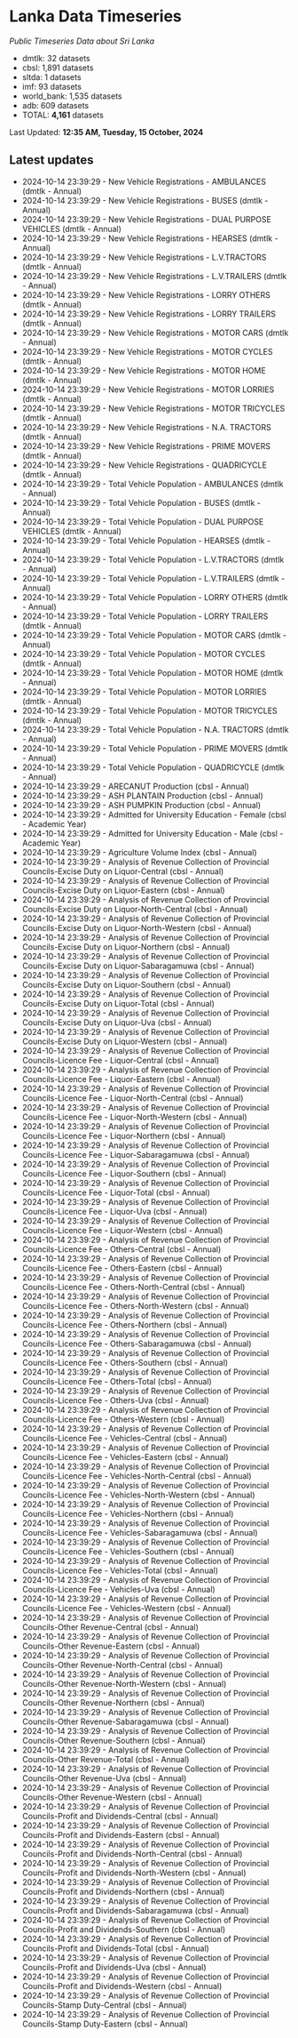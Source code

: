 # Lanka Data Timeseries
*Public Timeseries Data about Sri Lanka*

* dmtlk: 32 datasets
* cbsl: 1,891 datasets
* sltda: 1 datasets
* imf: 93 datasets
* world_bank: 1,535 datasets
* adb: 609 datasets
* TOTAL: **4,161** datasets

Last Updated: **12:35 AM, Tuesday, 15 October, 2024**

## Latest updates

* 2024-10-14 23:39:29 - New Vehicle Registrations - AMBULANCES (dmtlk - Annual)
* 2024-10-14 23:39:29 - New Vehicle Registrations - BUSES (dmtlk - Annual)
* 2024-10-14 23:39:29 - New Vehicle Registrations - DUAL PURPOSE VEHICLES (dmtlk - Annual)
* 2024-10-14 23:39:29 - New Vehicle Registrations - HEARSES (dmtlk - Annual)
* 2024-10-14 23:39:29 - New Vehicle Registrations - L.V.TRACTORS (dmtlk - Annual)
* 2024-10-14 23:39:29 - New Vehicle Registrations - L.V.TRAILERS (dmtlk - Annual)
* 2024-10-14 23:39:29 - New Vehicle Registrations - LORRY OTHERS (dmtlk - Annual)
* 2024-10-14 23:39:29 - New Vehicle Registrations - LORRY TRAILERS (dmtlk - Annual)
* 2024-10-14 23:39:29 - New Vehicle Registrations - MOTOR CARS (dmtlk - Annual)
* 2024-10-14 23:39:29 - New Vehicle Registrations - MOTOR CYCLES (dmtlk - Annual)
* 2024-10-14 23:39:29 - New Vehicle Registrations - MOTOR HOME (dmtlk - Annual)
* 2024-10-14 23:39:29 - New Vehicle Registrations - MOTOR LORRIES (dmtlk - Annual)
* 2024-10-14 23:39:29 - New Vehicle Registrations - MOTOR TRICYCLES (dmtlk - Annual)
* 2024-10-14 23:39:29 - New Vehicle Registrations - N.A. TRACTORS (dmtlk - Annual)
* 2024-10-14 23:39:29 - New Vehicle Registrations - PRIME MOVERS (dmtlk - Annual)
* 2024-10-14 23:39:29 - New Vehicle Registrations - QUADRICYCLE (dmtlk - Annual)
* 2024-10-14 23:39:29 - Total Vehicle Population - AMBULANCES (dmtlk - Annual)
* 2024-10-14 23:39:29 - Total Vehicle Population - BUSES (dmtlk - Annual)
* 2024-10-14 23:39:29 - Total Vehicle Population - DUAL PURPOSE VEHICLES (dmtlk - Annual)
* 2024-10-14 23:39:29 - Total Vehicle Population - HEARSES (dmtlk - Annual)
* 2024-10-14 23:39:29 - Total Vehicle Population - L.V.TRACTORS (dmtlk - Annual)
* 2024-10-14 23:39:29 - Total Vehicle Population - L.V.TRAILERS (dmtlk - Annual)
* 2024-10-14 23:39:29 - Total Vehicle Population - LORRY OTHERS (dmtlk - Annual)
* 2024-10-14 23:39:29 - Total Vehicle Population - LORRY TRAILERS (dmtlk - Annual)
* 2024-10-14 23:39:29 - Total Vehicle Population - MOTOR CARS (dmtlk - Annual)
* 2024-10-14 23:39:29 - Total Vehicle Population - MOTOR CYCLES (dmtlk - Annual)
* 2024-10-14 23:39:29 - Total Vehicle Population - MOTOR HOME (dmtlk - Annual)
* 2024-10-14 23:39:29 - Total Vehicle Population - MOTOR LORRIES (dmtlk - Annual)
* 2024-10-14 23:39:29 - Total Vehicle Population - MOTOR TRICYCLES (dmtlk - Annual)
* 2024-10-14 23:39:29 - Total Vehicle Population - N.A. TRACTORS (dmtlk - Annual)
* 2024-10-14 23:39:29 - Total Vehicle Population - PRIME MOVERS (dmtlk - Annual)
* 2024-10-14 23:39:29 - Total Vehicle Population - QUADRICYCLE (dmtlk - Annual)
* 2024-10-14 23:39:29 - ARECANUT Production (cbsl - Annual)
* 2024-10-14 23:39:29 - ASH PLANTAIN Production (cbsl - Annual)
* 2024-10-14 23:39:29 - ASH PUMPKIN Production (cbsl - Annual)
* 2024-10-14 23:39:29 - Admitted for University Education - Female (cbsl - Academic Year)
* 2024-10-14 23:39:29 - Admitted for University Education - Male (cbsl - Academic Year)
* 2024-10-14 23:39:29 - Agriculture Volume Index (cbsl - Annual)
* 2024-10-14 23:39:29 - Analysis of Revenue Collection of Provincial Councils-Excise Duty on Liquor-Central (cbsl - Annual)
* 2024-10-14 23:39:29 - Analysis of Revenue Collection of Provincial Councils-Excise Duty on Liquor-Eastern (cbsl - Annual)
* 2024-10-14 23:39:29 - Analysis of Revenue Collection of Provincial Councils-Excise Duty on Liquor-North-Central (cbsl - Annual)
* 2024-10-14 23:39:29 - Analysis of Revenue Collection of Provincial Councils-Excise Duty on Liquor-North-Western (cbsl - Annual)
* 2024-10-14 23:39:29 - Analysis of Revenue Collection of Provincial Councils-Excise Duty on Liquor-Northern (cbsl - Annual)
* 2024-10-14 23:39:29 - Analysis of Revenue Collection of Provincial Councils-Excise Duty on Liquor-Sabaragamuwa (cbsl - Annual)
* 2024-10-14 23:39:29 - Analysis of Revenue Collection of Provincial Councils-Excise Duty on Liquor-Southern (cbsl - Annual)
* 2024-10-14 23:39:29 - Analysis of Revenue Collection of Provincial Councils-Excise Duty on Liquor-Total (cbsl - Annual)
* 2024-10-14 23:39:29 - Analysis of Revenue Collection of Provincial Councils-Excise Duty on Liquor-Uva (cbsl - Annual)
* 2024-10-14 23:39:29 - Analysis of Revenue Collection of Provincial Councils-Excise Duty on Liquor-Western (cbsl - Annual)
* 2024-10-14 23:39:29 - Analysis of Revenue Collection of Provincial Councils-Licence Fee - Liquor-Central (cbsl - Annual)
* 2024-10-14 23:39:29 - Analysis of Revenue Collection of Provincial Councils-Licence Fee - Liquor-Eastern (cbsl - Annual)
* 2024-10-14 23:39:29 - Analysis of Revenue Collection of Provincial Councils-Licence Fee - Liquor-North-Central (cbsl - Annual)
* 2024-10-14 23:39:29 - Analysis of Revenue Collection of Provincial Councils-Licence Fee - Liquor-North-Western (cbsl - Annual)
* 2024-10-14 23:39:29 - Analysis of Revenue Collection of Provincial Councils-Licence Fee - Liquor-Northern (cbsl - Annual)
* 2024-10-14 23:39:29 - Analysis of Revenue Collection of Provincial Councils-Licence Fee - Liquor-Sabaragamuwa (cbsl - Annual)
* 2024-10-14 23:39:29 - Analysis of Revenue Collection of Provincial Councils-Licence Fee - Liquor-Southern (cbsl - Annual)
* 2024-10-14 23:39:29 - Analysis of Revenue Collection of Provincial Councils-Licence Fee - Liquor-Total (cbsl - Annual)
* 2024-10-14 23:39:29 - Analysis of Revenue Collection of Provincial Councils-Licence Fee - Liquor-Uva (cbsl - Annual)
* 2024-10-14 23:39:29 - Analysis of Revenue Collection of Provincial Councils-Licence Fee - Liquor-Western (cbsl - Annual)
* 2024-10-14 23:39:29 - Analysis of Revenue Collection of Provincial Councils-Licence Fee - Others-Central (cbsl - Annual)
* 2024-10-14 23:39:29 - Analysis of Revenue Collection of Provincial Councils-Licence Fee - Others-Eastern (cbsl - Annual)
* 2024-10-14 23:39:29 - Analysis of Revenue Collection of Provincial Councils-Licence Fee - Others-North-Central (cbsl - Annual)
* 2024-10-14 23:39:29 - Analysis of Revenue Collection of Provincial Councils-Licence Fee - Others-North-Western (cbsl - Annual)
* 2024-10-14 23:39:29 - Analysis of Revenue Collection of Provincial Councils-Licence Fee - Others-Northern (cbsl - Annual)
* 2024-10-14 23:39:29 - Analysis of Revenue Collection of Provincial Councils-Licence Fee - Others-Sabaragamuwa (cbsl - Annual)
* 2024-10-14 23:39:29 - Analysis of Revenue Collection of Provincial Councils-Licence Fee - Others-Southern (cbsl - Annual)
* 2024-10-14 23:39:29 - Analysis of Revenue Collection of Provincial Councils-Licence Fee - Others-Total (cbsl - Annual)
* 2024-10-14 23:39:29 - Analysis of Revenue Collection of Provincial Councils-Licence Fee - Others-Uva (cbsl - Annual)
* 2024-10-14 23:39:29 - Analysis of Revenue Collection of Provincial Councils-Licence Fee - Others-Western (cbsl - Annual)
* 2024-10-14 23:39:29 - Analysis of Revenue Collection of Provincial Councils-Licence Fee - Vehicles-Central (cbsl - Annual)
* 2024-10-14 23:39:29 - Analysis of Revenue Collection of Provincial Councils-Licence Fee - Vehicles-Eastern (cbsl - Annual)
* 2024-10-14 23:39:29 - Analysis of Revenue Collection of Provincial Councils-Licence Fee - Vehicles-North-Central (cbsl - Annual)
* 2024-10-14 23:39:29 - Analysis of Revenue Collection of Provincial Councils-Licence Fee - Vehicles-North-Western (cbsl - Annual)
* 2024-10-14 23:39:29 - Analysis of Revenue Collection of Provincial Councils-Licence Fee - Vehicles-Northern (cbsl - Annual)
* 2024-10-14 23:39:29 - Analysis of Revenue Collection of Provincial Councils-Licence Fee - Vehicles-Sabaragamuwa (cbsl - Annual)
* 2024-10-14 23:39:29 - Analysis of Revenue Collection of Provincial Councils-Licence Fee - Vehicles-Southern (cbsl - Annual)
* 2024-10-14 23:39:29 - Analysis of Revenue Collection of Provincial Councils-Licence Fee - Vehicles-Total (cbsl - Annual)
* 2024-10-14 23:39:29 - Analysis of Revenue Collection of Provincial Councils-Licence Fee - Vehicles-Uva (cbsl - Annual)
* 2024-10-14 23:39:29 - Analysis of Revenue Collection of Provincial Councils-Licence Fee - Vehicles-Western (cbsl - Annual)
* 2024-10-14 23:39:29 - Analysis of Revenue Collection of Provincial Councils-Other Revenue-Central (cbsl - Annual)
* 2024-10-14 23:39:29 - Analysis of Revenue Collection of Provincial Councils-Other Revenue-Eastern (cbsl - Annual)
* 2024-10-14 23:39:29 - Analysis of Revenue Collection of Provincial Councils-Other Revenue-North-Central (cbsl - Annual)
* 2024-10-14 23:39:29 - Analysis of Revenue Collection of Provincial Councils-Other Revenue-North-Western (cbsl - Annual)
* 2024-10-14 23:39:29 - Analysis of Revenue Collection of Provincial Councils-Other Revenue-Northern (cbsl - Annual)
* 2024-10-14 23:39:29 - Analysis of Revenue Collection of Provincial Councils-Other Revenue-Sabaragamuwa (cbsl - Annual)
* 2024-10-14 23:39:29 - Analysis of Revenue Collection of Provincial Councils-Other Revenue-Southern (cbsl - Annual)
* 2024-10-14 23:39:29 - Analysis of Revenue Collection of Provincial Councils-Other Revenue-Total (cbsl - Annual)
* 2024-10-14 23:39:29 - Analysis of Revenue Collection of Provincial Councils-Other Revenue-Uva (cbsl - Annual)
* 2024-10-14 23:39:29 - Analysis of Revenue Collection of Provincial Councils-Other Revenue-Western (cbsl - Annual)
* 2024-10-14 23:39:29 - Analysis of Revenue Collection of Provincial Councils-Profit and Dividends-Central (cbsl - Annual)
* 2024-10-14 23:39:29 - Analysis of Revenue Collection of Provincial Councils-Profit and Dividends-Eastern (cbsl - Annual)
* 2024-10-14 23:39:29 - Analysis of Revenue Collection of Provincial Councils-Profit and Dividends-North-Central (cbsl - Annual)
* 2024-10-14 23:39:29 - Analysis of Revenue Collection of Provincial Councils-Profit and Dividends-North-Western (cbsl - Annual)
* 2024-10-14 23:39:29 - Analysis of Revenue Collection of Provincial Councils-Profit and Dividends-Northern (cbsl - Annual)
* 2024-10-14 23:39:29 - Analysis of Revenue Collection of Provincial Councils-Profit and Dividends-Sabaragamuwa (cbsl - Annual)
* 2024-10-14 23:39:29 - Analysis of Revenue Collection of Provincial Councils-Profit and Dividends-Southern (cbsl - Annual)
* 2024-10-14 23:39:29 - Analysis of Revenue Collection of Provincial Councils-Profit and Dividends-Total (cbsl - Annual)
* 2024-10-14 23:39:29 - Analysis of Revenue Collection of Provincial Councils-Profit and Dividends-Uva (cbsl - Annual)
* 2024-10-14 23:39:29 - Analysis of Revenue Collection of Provincial Councils-Profit and Dividends-Western (cbsl - Annual)
* 2024-10-14 23:39:29 - Analysis of Revenue Collection of Provincial Councils-Stamp Duty-Central (cbsl - Annual)
* 2024-10-14 23:39:29 - Analysis of Revenue Collection of Provincial Councils-Stamp Duty-Eastern (cbsl - Annual)